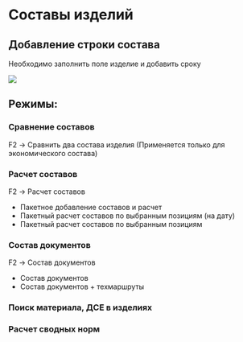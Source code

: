 # Составы изделий

## Добавление строки состава

Необходимо заполнить поле изделие и добавить сроку

![](<../../.gitbook/assets/image (837).png>)

## Режимы:

### Сравнение составов

F2 -> Сравнить два состава изделия (Применяется только для экономического состава)

### Расчет составов

F2 -> Расчет составов

* Пакетное добавление составов и расчет
* Пакетный расчет составов по выбранным позициям (на дату)
* Пакетный расчет составов по выбранным позициям

### Состав документов

F2 -> Состав документов

* Состав документов
* Состав документов + техмаршруты

### Поиск материала, ДСЕ в изделиях

### Расчет сводных норм
